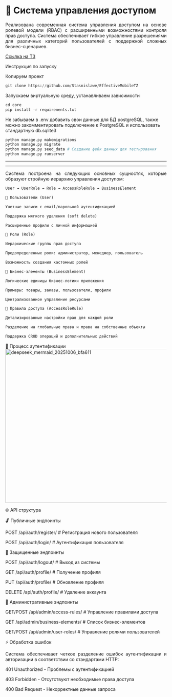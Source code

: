 # 🔐 Система управления доступом
<p align="justify">
Реализована современная система управления доступом на основе ролевой модели (RBAC) с расширенными возможностями контроля прав доступа. Система обеспечивает гибкое управление разрешениями для различных категорий пользователей с поддержкой сложных бизнес-сценариев.
</p>
<p align="justify"><a href="https://docs.360.yandex.ru/docs/view?url=ya-disk-public%3A%2F%2FG%2FsBR6g5Su%2Bg4Zy0ZkTVj%2B5pfZZbCVor5KxjlBMezawb%2BmSFyWZMpReFR38TYCmwDqZvSgIch5AN9ddz7ydViQ%3D%3D&name=ТЗpython_EM_июль.docx&nosw=1">Ссылка на ТЗ</a></p>

<p>Инструкция по запуску</p>

<p>Копируем проект</p>

```python
git clone https://github.com/Stasnislawe/EffectiveMobileTZ
```
<p>Запускаем виртуальную среду, устанавливаем зависимости</p>

```python
cd core
pip install -r requirements.txt
```
<p>Не забываем в .env добавить свои данные для БД postgreSQL, также можно закомментировать подключение к PostgreSQL и использовать стандартную db.sqlite3</p>

```python
python manage.py makemigrations
python manage.py migrate
python manage.py seed_data # Создание фейк данных для тестирования
python manage.py runserver
```

<hr>
<hr>
<p align="justify">
Система построена на следующих основных сущностях, которые образуют стройную иерархию управления доступом:
</p>

```python
User → UserRole → Role → AccessRoleRule → BusinessElement

🔹 Пользователи (User)

Учетные записи с email/парольной аутентификацией

Поддержка мягкого удаления (soft delete)

Расширенные профили с личной информацией

🔹 Роли (Role)

Иерархические группы прав доступа

Предопределенные роли: администратор, менеджер, пользователь

Возможность создания кастомных ролей

🔹 Бизнес-элементы (BusinessElement)

Логические единицы бизнес-логики приложения

Примеры: товары, заказы, пользователи, профили

Централизованное управление ресурсами

🔹 Правила доступа (AccessRoleRule)

Детализированные настройки прав для каждой роли

Разделение на глобальные права и права на собственные объекты

Поддержка CRUD операций и дополнительных действий
```

🔑 Процесс аутентификации
<img width="3302" height="480" alt="deepseek_mermaid_20251006_bfa611" src="https://github.com/user-attachments/assets/6a1edd71-fab2-452f-856e-ee6a1eb5398b" />

<p>🌐 API структура</p>
<p>🔓 Публичные эндпоинты</p>
<p>POST /api/auth/register/     # Регистрация нового пользователя</p>
<p>POST /api/auth/login/        # Аутентификация пользователя</p>

<p>🔐 Защищенные эндпоинты</p>
<p>POST /api/auth/logout/       # Выход из системы</p>
<p>GET  /api/auth/profile/      # Получение профиля</p>
<p>PUT  /api/auth/profile/      # Обновление профиля</p>
<p>DELETE /api/auth/profile/    # Удаление аккаунта</p>

<p>👑 Административные эндпоинты

<p>GET/POST /api/admin/access-rules/      # Управление правилами доступа</p>
<p>GET      /api/admin/business-elements/ # Список бизнес-элементов</p>
<p>GET/POST /api/admin/user-roles/        # Управление ролями пользователей</p>

⚡ Обработка ошибок
<p align="justify"> Система обеспечивает четкое разделение ошибок аутентификации и авторизации в соответствии со стандартами HTTP: </p>
401 Unauthorized - Проблемы с аутентификацией

403 Forbidden - Отсутствуют необходимые права доступа

400 Bad Request - Некорректные данные запроса
